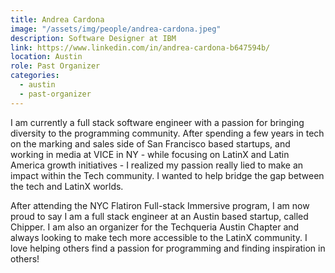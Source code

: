 ```yaml
---
title: Andrea Cardona
image: "/assets/img/people/andrea-cardona.jpeg"
description: Software Designer at IBM
link: https://www.linkedin.com/in/andrea-cardona-b647594b/
location: Austin
role: Past Organizer
categories:
  - austin
  - past-organizer
---
```


I am currently a full stack software engineer with a passion for bringing diversity to the programming community. After spending a few years in tech on the marking and sales side of San Francisco based startups, and working in media at VICE in NY - while focusing on LatinX and Latin America growth initiatives - I realized my passion really lied to make an impact within the Tech community. I wanted to help bridge the gap between the tech and LatinX worlds.

After attending the NYC Flatiron Full-stack Immersive program, I am now proud to say I am a full stack engineer at an Austin based startup, called Chipper. I am also an organizer for the Techqueria Austin Chapter and always looking to make tech more accessible to the LatinX community. I love helping others find a passion for programming and finding inspiration in others!
